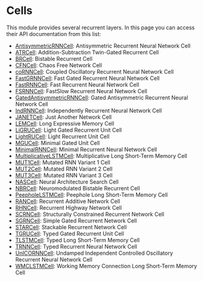 # Cells

This module provides several recurrent layers.
In this page you can access their API documentation
from this list:

- [AntisymmetricRNNCell](cells/antisymmetricrnncell.md):
  Antisymmetric Recurrent Neural Network Cell
- [ATRCell](cells/atrcell.md):
  Addition-Subtraction Twin-Gated Recurrent Cell
- [BRCell](cells/brcell.md):
  Bistable Recurrent Cell
- [CFNCell](cells/cfncell.md):
  Chaos Free Network Cell
- [coRNNCell](cells/cornncell.md):
  Coupled Oscillatory Recurrent Neural Network Cell
- [FastGRNNCell](cells/fastgrnncell.md):
  Fast  Gated Recurrent Neural Network Cell
- [FastRNNCell](cells/fastrnncell.md):
  Fast Recurrent Neural Network Cell  
- [FSRNNCell](cells/fsrnncell.md):
  FastSlow Recurrent Neural Network Cell
- [GatedAntisymmetricRNNCell](cells/gatedantisymmetricrnncell.md):
  Gated Antisymmetric Recurrent Neural Network Cell
- [IndRNNCell](cells/indrnncell.md):
  Independently Recurrent Neural Network Cell
- [JANETCell](cells/janetcell.md):
  Just Another Network Cell
- [LEMCell](cells/lemcell.md):
  Long Expressive Memory Cell
- [LiGRUCell](cells/ligrucell.md):
  Light Gated Recurrent Unit Cell
- [LightRUCell](cells/lightrucell.md):
  Light Recurrent Unit Cell
- [MGUCell](cells/mgucell.md):
  Minimal Gated Unit Cell
- [MinimalRNNCell](cells/minimalrnncell.md):
  Minimal Recurrent Neural Network Cell
- [MultiplicativeLSTMCell](cells/multiplicativelstmcell.md):
  Multiplicative Long Short-Term Memory Cell
- [MUT1Cell](cells/mut1cell.md):
  Mutated RNN Variant 1 Cell
- [MUT2Cell](cells/mut2cell.md):
  Mutated RNN Variant 2 Cell
- [MUT3Cell](cells/mut3cell.md):
  Mutated RNN Variant 3 Cell
- [NASCell](cells/nascell.md):
  Neural Architecture Search Cell
- [NBRCell](cells/nbrcell.md):
  Neuromodulated Bistable Recurrent Cell
- [PeepholeLSTMCell](cells/peepholelstmcell.md):
  Peephole Long Short-Term Memory Cell
- [RANCell](cells/rancell.md):
  Recurrent Additive Network Cell
- [RHNCell](cells/rhncell.md):
  Recurrent Highway Network Cell
- [SCRNCell](cells/scrncell.md):
  Structurally Constrained Recurrent Network Cell
- [SGRNCell](cells/sgrncell.md):
  Simple Gated Recurrent Network Cell
- [STARCell](cells/starcell.md):
  Stackable Recurrent Network Cell
- [TGRUCell](cells/tgrucell.md):
  Typed Gated Recurrent Unit Cell
- [TLSTMCell](cells/tlstmcell.md):
  Typed Long Short-Term Memory Cell
- [TRNNCell](cells/trnncell.md):
  Typed Recurrent Neural Network Cell
- [UnICORNNCell](cells/unicornncell.md):
  Undamped Independent Controlled Oscillatory Recurrent Neural Network Cell
- [WMCLSTMCell](cells/wmclstmcell.md):
  Working Memory Connection Long Short-Term Memory Cell
